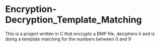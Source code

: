 # Encryption-Decryption_Template_Matching
This is a project written in C that encrypts a BMP file, deciphers it and is doing a template matching for the numbers between 0 and 9
